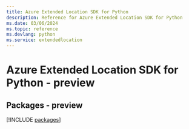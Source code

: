 ```yaml
---
title: Azure Extended Location SDK for Python
description: Reference for Azure Extended Location SDK for Python
ms.date: 03/06/2024
ms.topic: reference
ms.devlang: python
ms.service: extendedlocation
---
```

# Azure Extended Location SDK for Python - preview
## Packages - preview
[!INCLUDE [packages](extended-location-index.md)]